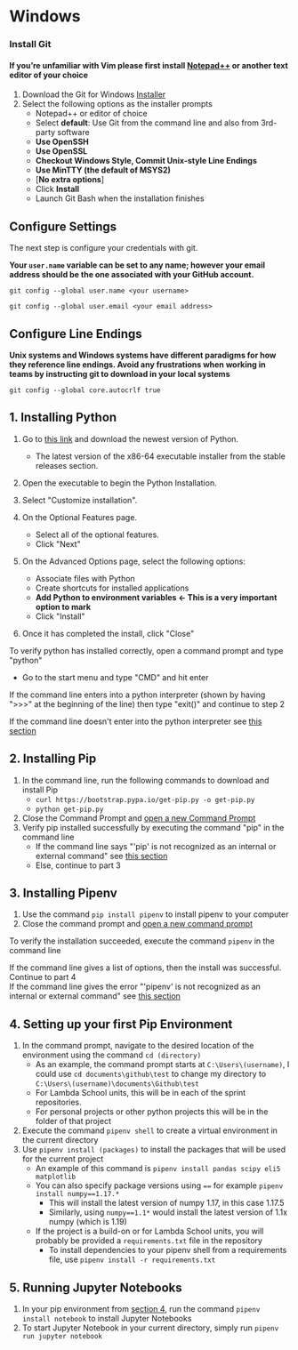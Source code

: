 # Windows

### **Install Git**

#### **If you’re unfamiliar with Vim please first install** [**Notepad++**](https://github.com/notepad-plus-plus/notepad-plus-plus/releases/download/v7.8.5/npp.7.8.5.Installer.exe) **or another text editor of your choice** <a id="if-youre-unfamiliar-with-vim-please-first-install-notepad-or-another-text-editor-of-your-choice"></a>

1. Download the Git for Windows [Installer](https://github.com/git-for-windows/git/releases/download/v2.25.1.windows.1/Git-2.25.1-32-bit.exe)​
2. Select the following options as the installer prompts
   * Notepad++ or editor of choice
   * Select **default**: Use Git from the command line and also from 3rd-party software
   * **Use OpenSSH**
   * **Use OpenSSL**
   * **Checkout Windows Style, Commit Unix-style Line Endings**
   * **Use MinTTY \(the default of MSYS2\)**
   * \[**No extra options**\]
   * Click **Install**
   * Launch Git Bash when the installation finishes

## **Configure Settings** <a id="configure-settings"></a>

The next step is configure your credentials with git.

**Your `user.name` variable can be set to any name; however your email address should be the one associated with your GitHub account.**

```text
git config --global user.name <your username>
```

```text
git config --global user.email <your email address>
```

## Configure Line Endings <a id="configure-line-endings"></a>

**Unix systems and Windows systems have different paradigms for how they reference line endings. Avoid any frustrations when working in teams  by instructing git to download in your local systems**  


```text
git config --global core.autocrlf true
```

<h2 id='InstallPython'> 1. Installing Python </h2>

1. Go to [this link](https://www.python.org/downloads/windows/) and download the newest version of Python.<br>
   - The latest version of the x86-64 executable installer from the stable releases section.
    
2. Open the executable to begin the Python Installation.
3. Select "Customize installation".
4. On the Optional Features page.<br>
    - Select all of the optional features. <br>
    - Click "Next"
5. On the Advanced Options page, select the following options:
    - Associate files with Python
    - Create shortcuts for installed applications
    - <b>Add Python to environment variables <- This is a very important option to mark</b>
    - Click "Install"
6. Once it has completed the install, click "Close"<br>
    
To verify python has installed correctly, open a command prompt and type "python"
<ul>
    <li id='opencmd'> Go to the start menu and type "CMD" and hit enter </li>
</ul> 

If the command line enters into a python interpreter (shown by having ">>>" at the beginning of the line) then type "exit()" and continue to step 2

If the command line doesn't enter into the python interpreter see <a href='#InstallPython'>this section</a>

<h2 id='InstallPip'> 2. Installing Pip </h2>

1. In the command line, run the following commands to download and install Pip<br>
    - `curl https://bootstrap.pypa.io/get-pip.py -o get-pip.py`
    - `python get-pip.py`
2. Close the Command Prompt and <a href='#opencmd'>open a new Command Prompt</a>
3. Verify pip installed successfully by executing the command "pip" in the command line
    - If the command line says "'pip' is not recognized as an internal or external command" see <a href='#InstallPip'>this section</a>
    - Else, continue to part 3
    
<h2 id='InstallPipenv'> 3. Installing Pipenv </h2>

1. Use the command `pip install pipenv` to install pipenv to your computer
2. Close the command prompt and <a href='#opencmd'> open a new command prompt</a>

To verify the installation succeeded, execute the command `pipenv` in the command line

If the command line gives a list of options, then the install was successful. Continue to part 4 <br>
If the command line gives the error "'pipenv' is not recognized as an internal or external command" see <a href='#InstallPipenv'>this section</a>

<h2 id='FirstEnv'> 4. Setting up your first Pip Environment </h2>

1. In the command prompt, navigate to the desired location of the environment using the command `cd (directory)`
    - As an example, the command prompt starts at `C:\Users\(username)`, I could use `cd documents\github\test` to change
    my directory to `C:\Users\(username)\documents\Github\test`
    - For Lambda School units, this will be in each of the sprint repositories. 
    - For personal projects or other python projects this will be in the folder of that project    
2. Execute the command `pipenv shell` to create a virtual environment in the current directory
3. Use `pipenv install (packages)` to install the packages that will be used for the current project
    - An example of this command is `pipenv install pandas scipy eli5 matplotlib`
    - You can also specify package versions using `==` for example `pipenv install numpy==1.17.*`
        - This will install the latest version of numpy 1.17, in this case 1.17.5
        - Similarly, using `numpy==1.1*` would install the latest version of 1.1x numpy (which is 1.19)
    - If the project is a build-on or for Lambda School units, you will probably be provided a `requirements.txt` file in the repository
        - To install dependencies to your pipenv shell from a requirements file, use `pipenv install -r requirements.txt`

<h2 id='JupNote'> 5. Running Jupyter Notebooks </h2>

1. In your pip environment from <a href='#FirstEnv'>section 4</a>, run the command `pipenv install notebook` to install Jupyter Notebooks
2. To start Jupyter Notebook in your current directory, simply run `pipenv run jupyter notebook`

